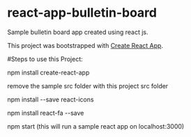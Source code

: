 # react-app-bulletin-board
Sample bulletin board app created using react js.

This project was bootstrapped with [Create React App](https://github.com/facebook/create-react-app).

#Steps to use this Project:

npm install create-react-app   

remove the sample src folder with this project src folder

npm install --save react-icons

npm install react-fa --save

npm start       (this will run a sample react app on localhost:3000)
